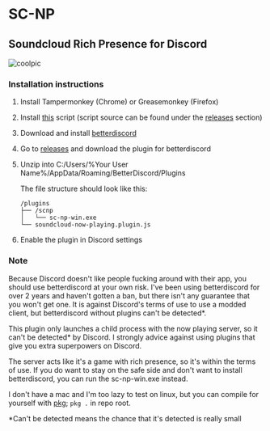 # SC-NP

## Soundcloud Rich Presence for Discord

![coolpic](E:\sc-np\coolpic.png)

### Installation instructions

1. Install Tampermonkey (Chrome) or Greasemonkey (Firefox)

2. Install [this](https://gist.github.com/lonkaars/00a87b495f11b7cc554cb05443929f88/raw/edb4cf7faa6dc3249f5d4b8e0722a3a0be537b3b/sc-np-tampermonkey.user.js) script (script source can be found under the [releases](https://github.com/lonkaars/sc-np/releases) section)

4. Download and install [betterdiscord](https://github.com/rauenzi/BetterDiscordApp/releases)

5. Go to [releases](https://github.com/lonkaars/sc-np/releases) and download the plugin for betterdiscord

6. Unzip into C:/Users/%Your User Name%/AppData/Roaming/BetterDiscord/Plugins

    The file structure should look like this:

    ```
    /plugins
    ├── /scnp
    │   └── sc-np-win.exe
    └── soundcloud-now-playing.plugin.js
    ```

7. Enable the plugin in Discord settings



### Note

Because Discord doesn't like people fucking around with their app, you should use betterdiscord at your own risk. I've been using betterdiscord for over 2 years and haven't gotten a ban, but there isn't any guarantee that you won't get one. It is against Discord's terms of use to use a modded client, but betterdiscord without plugins can't be detected*.

This plugin only launches a child process with the now playing server, so it can't be detected* by Discord. I strongly advice against using plugins that give you extra superpowers on Discord.

The server acts like it's a game with rich presence, so it's within the terms of use. If you do want to stay on the safe side and don't want to install betterdiscord, you can run the sc-np-win.exe instead.

I don't have a mac and I'm too lazy to test on linux, but you can compile for yourself with [pkg](https://github.com/zeit/pkg); `pkg .` in repo root.



*Can't be detected means the chance that it's detected is really small

 
